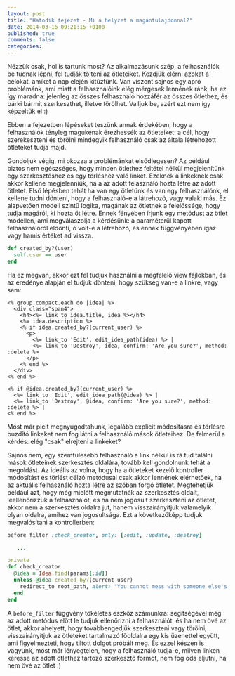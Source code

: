 ```yaml
---
layout: post
title: "Hatodik fejezet - Mi a helyzet a magántulajdonnal?"
date: 2014-03-16 09:21:15 +0100
published: true
comments: false
categories:
---
```


Nézzük csak, hol is tartunk most? Az alkalmazásunk szép, a felhasználók be tudnak lépni, fel tudják tölteni az ötleteiket. Kezdjük elérni azokat a célokat, amiket a nap elején kitűztünk.
Van viszont sajnos egy apró problémánk, ami miatt a felhasználóink elég mérgesek lennének ránk, ha ez így maradna: jelenleg az összes felhasználó hozzáfér az összes ötlethez, és bárki bármit szerkeszthet, illetve törölhet. Valljuk be, azért ezt nem így képzeltük el :)

Ebben a fejezetben lépéseket teszünk annak érdekében, hogy a felhasználók tényleg magukénak érezhessék az ötleteiket: a cél, hogy szerekeszteni és törölni mindegyik felhasználó csak az általa létrehozott ötleteket tudja majd.

<!-- more -->

Gondoljuk végig, mi okozza a problémánkat elsődlegesen? Az például biztos nem egészséges, hogy minden ötlethez feltétel nélkül megjelenítünk egy szerkesztéshez és egy törléshez való linket. Ezeknek a linkeknek csak akkor kellene megjelenniük, ha a az adott felasználó hozta létre az adott ötletet.
Első lépésben tehát ha van egy ötletünk és van egy felhasználónk, el kellene tudni dönteni, hogy a felhasználó-e a látrehozó, vagy valaki más. Ez alapvetően modell szintű logika, magának az ötletnek a felelőssége, hogy tudja magáról, ki hozta őt létre. Ennek fényében írjunk egy metódust az ötlet modellen, ami megválaszolja a kérdésünk: a paraméterül kapott felhasználóról eldönti, ő volt-e a létrehozó, és ennek függvényében igaz vagy hamis értéket ad vissza.

``` ruby /app/models/idea.rb
def created_by?(user)
  self.user == user
end
```

Ha ez megvan, akkor ezt fel tudjuk használni a megfelelő view fájlokban, és az eredénye alapján el tudjuk dönteni, hogy szükség van-e a linkre, vagy sem:

``` erb app/views/ideas/index.html.erb
<% group.compact.each do |idea| %>
  <div class="span4">
    <h4><%= link_to idea.title, idea %></h4>
    <%= idea.description %>
    <% if idea.created_by?(current_user) %>
      <p>
        <%= link_to 'Edit', edit_idea_path(idea) %> |
        <%= link_to 'Destroy', idea, confirm: 'Are you sure?', method: :delete %>
      </p>
    <% end %>
  </div>
<% end %>
```

``` erb app/views/ideas/show.html.erb
<% if @idea.created_by?(current_user) %>
  <%= link_to 'Edit', edit_idea_path(@idea) %> |
  <%= link_to 'Destroy', @idea, confirm: 'Are you sure?', method: :delete %> |
<% end %>
```

Most már picit megnyugodtahunk, legalább explicit módosításra és törlésre buzdító linkeket nem fog látni a felhasználó mások ötleteihez.
De felmerül a kérdés: elég "csak" elrejteni a linkeket?

Sajnos nem, egy szemfülesebb felhasználó a link nélkül is rá tud találni mások ötleteinek szerkesztés oldalára, tovább kell gondolnunk tehát a megoldást. Az ideális az volna, hogy ha a ötleteket kezelő kontroller módosítást és törlést célzó metódusai csak akkor lennének elérhetőek, ha az aktuális felhasználó hozta létre az szóban forgó ötletet.
Megtehetjük például azt, hogy még mielótt megmutatnák az szerkesztés oldalt, leellenőrizzük a felhasználót, és ha nem jogosult szerkeszteni az ötletet, akkor nem a szerkesztés oldalra jut, hanem visszairányítjuk valamelyik olyan oldalra, amihez van jogosultsága.
Ezt a következőképp tudjuk megvalósítani a kontrollerben:

``` ruby app/controllers/ideas_controller.rb
before_filter :check_creator, only: [:edit, :update, :destroy]

   ...

private
def check_creator
  @idea = Idea.find(params[:id])
  unless @idea.created_by?(current_user)
    redirect_to root_path, alert: "You cannot mess with someone else's idea!"
  end
end
```

A `before_filter` függvény tökéletes eszköz számunkra: segítségével még az adott metódus előtt le tudjuk ellenőrizni a felhasználót, és ha nem övé az ötlet, akkor ahelyett, hogy továbbengedjük szerkeszteni vagy törölni, visszairányítjuk az ötleteket tartalmazó főoldalra egy kis üzenettel együtt, ami figyelmezteti, hogy tiltott dolgot próbált meg.
És ezzel készen is vagyunk, most már lényegtelen, hogy a felhasználó tudja-e, milyen linken keresse az adott ötlethez tartozó szerkesztő formot, nem fog oda eljutni, ha nem övé az ötlet :)
